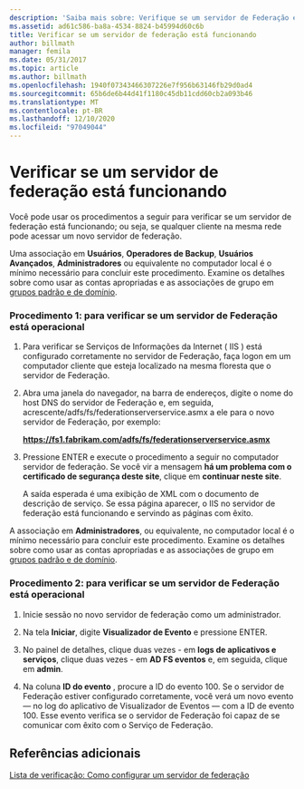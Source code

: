 ```yaml
---
description: 'Saiba mais sobre: Verifique se um servidor de Federação está funcionando'
ms.assetid: ad61c586-ba8a-4534-8824-b45994d60c6b
title: Verificar se um servidor de federação está funcionando
author: billmath
manager: femila
ms.date: 05/31/2017
ms.topic: article
ms.author: billmath
ms.openlocfilehash: 1940f07343466307226e7f956b63146fb29d0ad4
ms.sourcegitcommit: 65b6de6b44d41f1180c45db11cdd60cb2a093b46
ms.translationtype: MT
ms.contentlocale: pt-BR
ms.lasthandoff: 12/10/2020
ms.locfileid: "97049044"
---
```

# <a name="verify-that-a-federation-server-is-operational"></a>Verificar se um servidor de federação está funcionando


Você pode usar os procedimentos a seguir para verificar se um servidor de federação está funcionando; ou seja, se qualquer cliente na mesma rede pode acessar um novo servidor de federação.

Uma associação em **Usuários**, **Operadores de Backup**, **Usuários Avançados**, **Administradores** ou equivalente no computador local é o mínimo necessário para concluir este procedimento.  Examine os detalhes sobre como usar as contas apropriadas e as associações de grupo em [grupos padrão e de domínio](https://go.microsoft.com/fwlink/?LinkId=83477).

### <a name="procedure-1-to-verify-that-a-federation-server-is-operational"></a>Procedimento 1: para verificar se um servidor de Federação está operacional

1.  Para verificar se Serviços de Informações da Internet \( IIS \) está configurado corretamente no servidor de Federação, faça logon em um computador cliente que esteja localizado na mesma floresta que o servidor de Federação.

2.  Abra uma janela do navegador, na barra de endereços, digite o nome do host DNS do servidor de Federação e, em seguida, acrescente/adfs/fs/federationserverservice.asmx a ele para o novo servidor de Federação, por exemplo:

    **https://fs1.fabrikam.com/adfs/fs/federationserverservice.asmx**

3.  Pressione ENTER e execute o procedimento a seguir no computador servidor de federação. Se você vir a mensagem **há um problema com o certificado de segurança deste site**, clique em **continuar neste site**.

    A saída esperada é uma exibição de XML com o documento de descrição de serviço. Se essa página aparecer, o IIS no servidor de federação está funcionando e servindo as páginas com êxito.

A associação em **Administradores**, ou equivalente, no computador local é o mínimo necessário para concluir este procedimento.  Examine os detalhes sobre como usar as contas apropriadas e as associações de grupo em [grupos padrão e de domínio](https://go.microsoft.com/fwlink/?LinkId=83477).

### <a name="procedure-2-to-verify-that-a-federation-server-is-operational"></a>Procedimento 2: para verificar se um servidor de Federação está operacional

1.  Inicie sessão no novo servidor de federação como um administrador.

2.  Na tela **Iniciar**, digite **Visualizador de Evento** e pressione ENTER.

3.  No painel de detalhes, clique duas vezes \- em **logs de aplicativos e serviços**, clique duas vezes \- em **AD FS eventos** e, em seguida, clique em **admin**.

4.  Na coluna **ID do evento** , procure a ID do evento 100. Se o servidor de Federação estiver configurado corretamente, você verá um novo evento — no log do aplicativo de Visualizador de Eventos — com a ID de evento 100. Esse evento verifica se o servidor de Federação foi capaz de se comunicar com êxito com o Serviço de Federação.

## <a name="additional-references"></a>Referências adicionais
[Lista de verificação: Como configurar um servidor de federação](Checklist--Setting-Up-a-Federation-Server.md)


